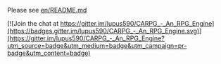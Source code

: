 Please see [en/README.md](en/README.md)


[![Join the chat at https://gitter.im/lupus590/CARPG_-_An_RPG_Engine](https://badges.gitter.im/lupus590/CARPG_-_An_RPG_Engine.svg)](https://gitter.im/lupus590/CARPG_-_An_RPG_Engine?utm_source=badge&utm_medium=badge&utm_campaign=pr-badge&utm_content=badge)